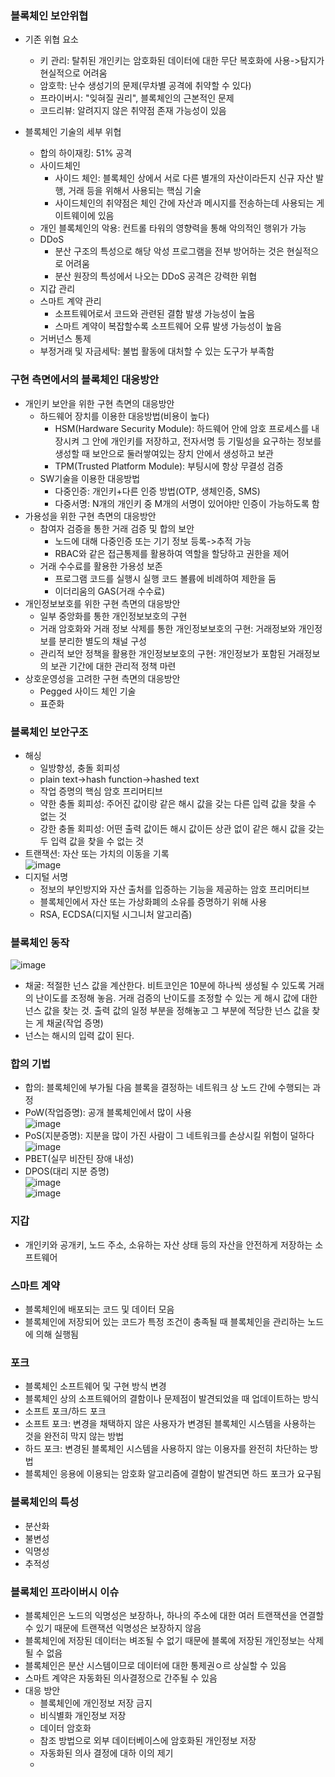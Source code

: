### 블록체인 보안위협
- 기존 위협 요소
  + 키 관리: 탈취된 개인키는 암호화된 데이터에 대한 무단 복호화에 사용->탐지가 현실적으로 어려움
  + 암호학: 난수 생성기의 문제(무차별 공격에 취약할 수 있다)
  + 프라이버시: "잊혀질 권리", 블록체인의 근본적인 문제
  + 코드리뷰: 알려지지 않은 취약점 존재 가능성이 있음

- 블록체인 기술의 세부 위협
  + 합의 하이재킹: 51% 공격
  + 사이드체인
    - 사이드 체인: 블록체인 상에서 서로 다른 별개의 자산이라든지 신규 자산 발행, 거래 등을 위해서 사용되는 핵심 기술
    - 사이드체인의 취약점은 체인 간에 자산과 메시지를 전송하는데 사용되는 게이트웨이에 있음
  + 개인 블록체인의 악용: 컨트롤 타워의 영향력을 통해 악의적인 행위가 가능
  + DDoS
    - 분산 구조의 특성으로 해당 악성 프로그램을 전부 방어하는 것은 현실적으로 어려움
    - 분산 원장의 특성에서 나오는 DDoS 공격은 강력한 위협
  + 지갑 관리
  + 스마트 계약 관리   
    - 소프트웨어로서 코드와 관련된 결함 발생 가능성이 높음
    - 스마트 계약이 복잡할수록 소프트웨어 오류 발생 가능성이 높음
  + 거버넌스 통제
  + 부정거래 및 자금세탁: 불법 활동에 대처할 수 있는 도구가 부족함

### 구현 측면에서의 블록체인 대응방안
- 개인키 보안을 위한 구현 측면의 대응방안
  + 하드웨어 장치를 이용한 대응방법(비용이 높다)
    - HSM(Hardware Security Module): 하드웨어 안에 암호 프로세스를 내장시켜 그 안에 개인키를 저장하고, 전자서명 등 기밀성을 요구하는 정보를 생성할 때 보안으로 둘러쌓여있는 장치 안에서 생성하고 보관
    - TPM(Trusted Platform Module): 부팅시에 항상 무결성 검증
  + SW기술을 이용한 대응방법
    - 다중인증: 개인키+다른 인증 방법(OTP, 생체인증, SMS)
    - 다중서명: N개의 개인키 중 M개의 서명이 있어야만 인증이 가능하도록 함
- 가용성을 위한 구현 측면의 대응방안
  + 참여자 검증을 통한 거래 검증 및 합의 보안
    - 노드에 대해 다중인증 또는 기기 정보 등록->추적 가능
    - RBAC와 같은 접근통제를 활용하여 역할을 할당하고 권한을 제어
  + 거래 수수료를 활용한 가용성 보존
    - 프로그램 코드를 실행시 실행 코드 볼륨에 비례하여 제한을 둠
    - 이더리움의 GAS(거래 수수료)
- 개인정보보호를 위한 구현 측면의 대응방안
  + 일부 중앙화를 통한 개인정보보호의 구현
  + 거래 암호화와 거래 정보 삭제를 통한 개인정보보호의 구현: 거래정보와 개인정보를 분리한 별도의 채널 구성
  + 관리적 보안 정책을 활용한 개인정보보호의 구현: 개인정보가 포함된 거래정보의 보관 기간에 대한 관리적 정책 마련
- 상호운영성을 고려한 구현 측면의 대응방안
  + Pegged 사이드 체인 기술
  + 표준화

### 블록체인 보안구조
- 해싱
  + 일방향성, 충돌 회피성
  + plain text->hash function->hashed text
  + 작업 증명의 핵심 암호 프리머티브
  + 약한 충돌 회피성: 주어진 값이랑 같은 해시 값을 갖는 다른 입력 값을 찾을 수 없는 것
  + 강한 충돌 회피성: 어떤 출력 값이든 해시 값이든 상관 없이 같은 해시 값을 갖는 두 입력 값을 찾을 수 없는 것
- 트랜잭션: 자산 또는 가치의 이동을 기록   
![image](https://user-images.githubusercontent.com/28378553/126045860-e86ba055-81ae-4dec-9029-6b210b53ae3a.png)   
- 디지털 서명
  + 정보의 부인방지와 자산 출처를 입증하는 기능을 제공하는 암호 프리머티브
  + 블록체인에서 자산 또는 가상화폐의 소유를 증명하기 위해 사용
  + RSA, ECDSA(디지털 시그니처 알고리즘)

### 블록체인 동작   
![image](https://user-images.githubusercontent.com/28378553/126046965-c5ad9736-acd8-47bb-a096-672cfd168a93.png)
- 채굴: 적절한 넌스 값을 계산한다. 비트코인은 10분에 하나씩 생성될 수 있도록 거래의 난이도를 조정해 놓음. 거래 검증의 난이도를 조정할 수 있는 게 해시 값에 대한 넌스 값을 찾는 것. 출력 값의 일정 부분을 정해놓고 그 부분에 적당한 넌스 값을 찾는 게 채굴(작업 증명)
- 넌스는 해시의 입력 값이 된다.

### 합의 기법
- 합의: 블록체인에 부가될 다음 블록을 결정하는 네트워크 상 노드 간에 수행되는 과정
- PoW(작업증명): 공개 블록체인에서 많이 사용   
![image](https://user-images.githubusercontent.com/28378553/126056185-7d5ab7b2-313c-4058-8f7b-2de2c85b5530.png)
- PoS(지분증명): 지분을 많이 가진 사람이 그 네트워크를 손상시킬 위험이 덜하다   
![image](https://user-images.githubusercontent.com/28378553/126056190-1ff4c3bc-c9ce-4803-8f8c-4383eeddaba1.png)
- PBET(실무 비잔틴 장애 내성)
- DPOS(대리 지분 증명)   
![image](https://user-images.githubusercontent.com/28378553/126056201-4a4ac057-f209-494f-93ec-209fdd77bf54.png)   
![image](https://user-images.githubusercontent.com/28378553/126056210-cc8c918c-30a6-4f5b-9a0e-d982b75c483b.png)

### 지갑
- 개인키와 공개키, 노드 주소, 소유하는 자산 상태 등의 자산을 안전하게 저장하는 소프트웨어

### 스마트 계약
- 블록체인에 배포되는 코드 및 데이터 모음
- 블록체인에 저장되어 있는 코드가 특정 조건이 충족될 때 블록체인을 관리하는 노드에 의해 실행됨

### 포크
- 블록체인 소프트웨어 및 구현 방식 변경
- 블록체인 상의 소프트웨어의 결함이나 문제점이 발견되었을 때 업데이트하는 방식
- 소프트 포크/하드 포크
- 소프트 포크: 변경을 채택하지 않은 사용자가 변경된 블록체인 시스템을 사용하는 것을 완전히 막지 않는 방법
- 하드 포크: 변경된 블록체인 시스템을 사용하지 않는 이용자를 완전히 차단하는 방법
- 블록체인 응용에 이용되는 암호화 알고리즘에 결함이 발견되면 하드 포크가 요구됨

### 블록체인의 특성
- 분산화
- 불변성
- 익명성
- 추적성

### 블록체인 프라이버시 이슈
- 블록체인은 노드의 익명성은 보장하나, 하나의 주소에 대한 여러 트랜잭션을 연결할 수 있기 때문에 트랜잭션 익명성은 보장하지 않음
- 블록체인에 저장된 데이터는 벼조될 수 없기 때문에 블록에 저장된 개인정보는 삭제될 수 없음
- 블록체인은 분산 시스템이므로 데이터에 대한 통제권ㅇ르 상실할 수 있음
- 스마트 계약은 자동화된 의사결정으로 간주될 수 있음
- 대응 방안
  + 블록체인에 개인정보 저장 금지
  + 비식별화 개인정보 저장
  + 데이터 암호화
  + 참조 방법으로 외부 데이터베이스에 암호화된 개인정보 저장
  + 자동화된 의사 결정에 대하 이의 제기
  + 
